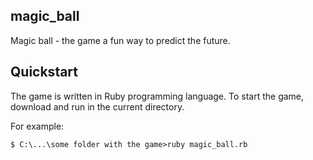 ## magic_ball
Magic ball - the game a fun way to predict the future.

## Quickstart
The game is written in Ruby programming language. 
To start the game, download and run in the current directory.

For example:

```
$ C:\...\some folder with the game>ruby magic_ball.rb
```
